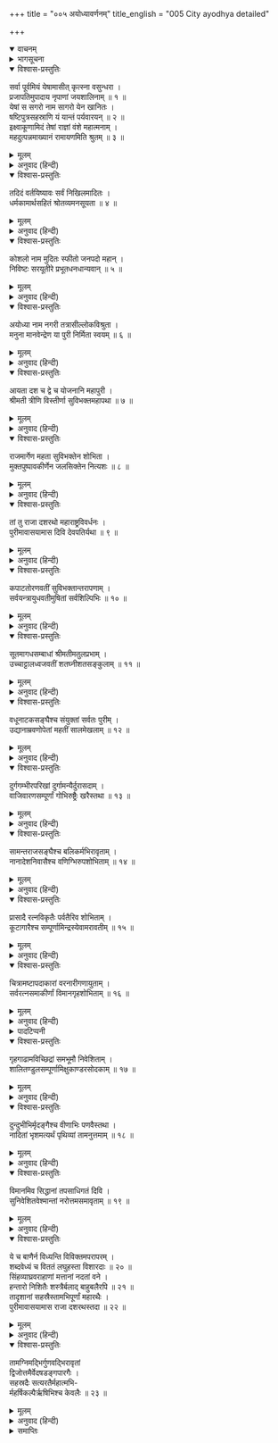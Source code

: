 +++
title = "००५ अयोध्यावर्णनम्"
title_english = "005 City ayodhya detailed"

+++
<details open><summary>वाचनम्</summary>
<div caption="श्रीराम-हरिसीताराममूर्ति-घनपाठिभ्यां वचनम्" class="audioEmbed" src="https://archive.org/download/Ramayana-recitation-Sriram-harisItArAmamUrti-Ghanapaati-v2/Kanda_1/Kanda_1_BK-005-Ayodhya_Varnavam.mp3"></div>
</details>

<details><summary>भागसूचना</summary>

5. राजा दशरथद्वारा सुरक्षित अयोध्यापुरीका वर्णन
</details>

<details open><summary>विश्वास-प्रस्तुतिः</summary>

सर्वा पूर्वमियं येषामासीत् कृत्स्ना वसुन्धरा ।  
प्रजापतिमुपादाय नृपाणां जयशालिनाम् ॥ १ ॥  
येषां स सगरो नाम सागरो येन खानितः ।  
षष्टिपुत्रसहस्राणि यं यान्तं पर्यवारयन् ॥ २ ॥  
इक्ष्वाकूणामिदं तेषां राज्ञां वंशे महात्मनाम् ।  
महदुत्पन्नमाख्यानं रामायणमिति श्रुतम् ॥ ३ ॥
</details>

<details><summary>मूलम्</summary>

सर्वा पूर्वमियं येषामासीत् कृत्स्ना वसुन्धरा ।  
प्रजापतिमुपादाय नृपाणां जयशालिनाम् ॥ १ ॥  
येषां स सगरो नाम सागरो येन खानितः ।  
षष्टिपुत्रसहस्राणि यं यान्तं पर्यवारयन् ॥ २ ॥  
इक्ष्वाकूणामिदं तेषां राज्ञां वंशे महात्मनाम् ।  
महदुत्पन्नमाख्यानं रामायणमिति श्रुतम् ॥ ३ ॥
</details>

<details><summary>अनुवाद (हिन्दी)</summary>

यह सारी पृथ्वी पूर्वकालमें प्रजापति मनुसे लेकर अबतक जिस वंशके विजयशाली नरेशोंके अधिकारमें रही है, जिन्होंने समुद्रको खुदवाया था और जिन्हें यात्राकालमें साठ हजार पुत्र घेरकर चलते थे, वे महाप्रतापी राजा सगर जिनके कुलमें उत्पन्न हुए, इन्हीं इक्ष्वाकुवंशी महात्मा राजाओंकी कुलपरम्परामें रामायणनामसे प्रसिद्ध इस महान् ऐतिहासिक काव्यकी अवतारणा हुई है ॥ १—३ ॥
</details>

<details open><summary>विश्वास-प्रस्तुतिः</summary>

तदिदं वर्तयिष्यावः सर्वं निखिलमादितः ।  
धर्मकामार्थसहितं श्रोतव्यमनसूयता ॥ ४ ॥
</details>

<details><summary>मूलम्</summary>

तदिदं वर्तयिष्यावः सर्वं निखिलमादितः ।  
धर्मकामार्थसहितं श्रोतव्यमनसूयता ॥ ४ ॥
</details>

<details><summary>अनुवाद (हिन्दी)</summary>

हम दोनों आदिसे अन्ततक इस सारे काव्यका पूर्णरूपसे गान करेंगे । इसके द्वारा धर्म, अर्थ, काम और मोक्ष चारों पुरुषार्थोंकी सिद्धि होती है; अतः आपलोग दोषदृष्टिका परित्याग करके इसका श्रवण करें ॥ ४ ॥
</details>

<details open><summary>विश्वास-प्रस्तुतिः</summary>

कोशलो नाम मुदितः स्फीतो जनपदो महान् ।  
निविष्टः सरयूतीरे प्रभूतधनधान्यवान् ॥ ५ ॥
</details>

<details><summary>मूलम्</summary>

कोशलो नाम मुदितः स्फीतो जनपदो महान् ।  
निविष्टः सरयूतीरे प्रभूतधनधान्यवान् ॥ ५ ॥
</details>

<details><summary>अनुवाद (हिन्दी)</summary>

कोशल नामसे प्रसिद्ध एक बहुत बड़ा जनपद है, जो सरयू नदीके किनारे बसा हुआ है । वह प्रचुर धन-धान्यसे सम्पन्न, सुखी और समृद्धिशाली है ॥ ५ ॥
</details>

<details open><summary>विश्वास-प्रस्तुतिः</summary>

अयोध्या नाम नगरी तत्रासील्लोकविश्रुता ।  
मनुना मानवेन्द्रेण या पुरी निर्मिता स्वयम् ॥ ६ ॥
</details>

<details><summary>मूलम्</summary>

अयोध्या नाम नगरी तत्रासील्लोकविश्रुता ।  
मनुना मानवेन्द्रेण या पुरी निर्मिता स्वयम् ॥ ६ ॥
</details>

<details><summary>अनुवाद (हिन्दी)</summary>

उसी जनपदमें अयोध्या नामकी एक नगरी है, जो समस्त लोकोंमें विख्यात है । उस पुरीको स्वयं महाराज मनुने बनवाया और बसाया था ॥ ६ ॥
</details>

<details open><summary>विश्वास-प्रस्तुतिः</summary>

आयता दश च द्वे च योजनानि महापुरी ।  
श्रीमती त्रीणि विस्तीर्णा सुविभक्तमहापथा ॥ ७ ॥
</details>

<details><summary>मूलम्</summary>

आयता दश च द्वे च योजनानि महापुरी ।  
श्रीमती त्रीणि विस्तीर्णा सुविभक्तमहापथा ॥ ७ ॥
</details>

<details><summary>अनुवाद (हिन्दी)</summary>

वह शोभाशालिनी महापुरी बारह योजन लम्बी और तीन योजन चौड़ी थी । वहाँ बाहरके जनपदोंमें जानेका जो विशाल राजमार्ग था, वह उभयपार्श्वमें विविध वृक्षावलियोंसे विभूषित होनेके कारण सुस्पष्टतया अन्य मार्गोंसे विभक्त जान पड़ता था ॥ ७ ॥
</details>

<details open><summary>विश्वास-प्रस्तुतिः</summary>

राजमार्गेण महता सुविभक्तेन शोभिता ।  
मुक्तपुष्पावकीर्णेन जलसिक्तेन नित्यशः ॥ ८ ॥
</details>

<details><summary>मूलम्</summary>

राजमार्गेण महता सुविभक्तेन शोभिता ।  
मुक्तपुष्पावकीर्णेन जलसिक्तेन नित्यशः ॥ ८ ॥
</details>

<details><summary>अनुवाद (हिन्दी)</summary>

सुन्दर विभागपूर्वक बना हुआ महान् राजमार्ग उस पुरीकी शोभा बढ़ा रहा था । उसपर खिले हुए फूल बिखेरे जाते थे तथा प्रतिदिन उसपर जलका छिड़काव होता था ॥ ८ ॥
</details>

<details open><summary>विश्वास-प्रस्तुतिः</summary>

तां तु राजा दशरथो महाराष्ट्रविवर्धनः ।  
पुरीमावासयामास दिवि देवपतिर्यथा ॥ ९ ॥
</details>

<details><summary>मूलम्</summary>

तां तु राजा दशरथो महाराष्ट्रविवर्धनः ।  
पुरीमावासयामास दिवि देवपतिर्यथा ॥ ९ ॥
</details>

<details><summary>अनुवाद (हिन्दी)</summary>

जैसे स्वर्गमें देवराज इन्द्रने अमरावतीपुरी बसायी थी, उसी प्रकार धर्म और न्यायके बलसे अपने महान् राष्ट्रकी वृद्धि करनेवाले राजा दशरथने अयोध्यापुरीको पहलेकी अपेक्षा विशेषरूपसे बसाया था ॥ ९ ॥
</details>

<details open><summary>विश्वास-प्रस्तुतिः</summary>

कपाटतोरणवतीं सुविभक्तान्तरापणाम् ।  
सर्वयन्त्रायुधवतीमुषितां सर्वशिल्पिभिः ॥ १० ॥
</details>

<details><summary>मूलम्</summary>

कपाटतोरणवतीं सुविभक्तान्तरापणाम् ।  
सर्वयन्त्रायुधवतीमुषितां सर्वशिल्पिभिः ॥ १० ॥
</details>

<details><summary>अनुवाद (हिन्दी)</summary>

वह पुरी बड़े-बड़े फाटकों और किवाड़ोंसे सुशोभित थी । उसके भीतर पृथक्-पृथक् बाजारें थीं । वहाँ सब प्रकारके यन्त्र और अस्त्र-शस्त्र संचित थे । उस पुरीमें सभी कलाओंके शिल्पी निवास करते थे ॥ १० ॥
</details>

<details open><summary>विश्वास-प्रस्तुतिः</summary>

सूतमागधसम्बाधां श्रीमतीमतुलप्रभाम् ।  
उच्चाट्टालध्वजवतीं शतघ्नीशतसङ्कुलाम् ॥ ११ ॥
</details>

<details><summary>मूलम्</summary>

सूतमागधसम्बाधां श्रीमतीमतुलप्रभाम् ।  
उच्चाट्टालध्वजवतीं शतघ्नीशतसङ्कुलाम् ॥ ११ ॥
</details>

<details><summary>अनुवाद (हिन्दी)</summary>

स्तुति-पाठ करनेवाले सूत और वंशावलीका बखान करनेवाले मागध वहाँ भरे हुए थे । वह पुरी सुन्दर शोभासे सम्पन्न थी । उसकी सुषमाकी कहीं तुलना नहीं थी । वहाँ ऊँची-ऊँची अट्टालिकाएँ थीं, जिनके ऊपर ध्वज फहराते थे । सैकड़ों शतघ्नियों (तोपों) से वह पुरी व्याप्त थी ॥ ११ ॥
</details>

<details open><summary>विश्वास-प्रस्तुतिः</summary>

वधूनाटकसङ्घैश्च संयुक्तां सर्वतः पुरीम् ।  
उद्यानाम्रवणोपेतां महतीं सालमेखलाम् ॥ १२ ॥
</details>

<details><summary>मूलम्</summary>

वधूनाटकसङ्घैश्च संयुक्तां सर्वतः पुरीम् ।  
उद्यानाम्रवणोपेतां महतीं सालमेखलाम् ॥ १२ ॥
</details>

<details><summary>अनुवाद (हिन्दी)</summary>

उस पुरीमें ऐसी बहुत-सी नाटक-मण्डलियाँ थीं, जिनमें केवल स्त्रियाँ ही नृत्य एवं अभिनय करती थीं । उस नगरीमें चारों ओर उद्यान तथा आमोंके बगीचे थे । लम्बाई और चौड़ाईकी दृष्टिसे वह पुरी बहुत विशाल थी तथा साखूके वन उसे सब ओरसे घेरे हुए थे ॥ १२ ॥
</details>

<details open><summary>विश्वास-प्रस्तुतिः</summary>

दुर्गगम्भीरपरिखां दुर्गामन्यैर्दुरासदाम् ।  
वाजिवारणसम्पूर्णां गोभिरुष्ट्रैः खरैस्तथा ॥ १३ ॥
</details>

<details><summary>मूलम्</summary>

दुर्गगम्भीरपरिखां दुर्गामन्यैर्दुरासदाम् ।  
वाजिवारणसम्पूर्णां गोभिरुष्ट्रैः खरैस्तथा ॥ १३ ॥
</details>

<details><summary>अनुवाद (हिन्दी)</summary>

उसके चारों ओर गहरी खाई खुदी थी, जिसमें प्रवेश करना या जिसे लाँघना अत्यन्त कठिन था । वह नगरी दूसरोंके लिये सर्वथा दुर्गम एवं दुर्जय थी । घोड़े, हाथी, गाय-बैल, ऊँट तथा गदहे आदि उपयोगी पशुओंसे वह पुरी भरी-पूरी थी ॥ १३ ॥
</details>

<details open><summary>विश्वास-प्रस्तुतिः</summary>

सामन्तराजसङ्घैश्च बलिकर्मभिरावृताम् ।  
नानादेशनिवासैश्च वणिग्भिरुपशोभिताम् ॥ १४ ॥
</details>

<details><summary>मूलम्</summary>

सामन्तराजसङ्घैश्च बलिकर्मभिरावृताम् ।  
नानादेशनिवासैश्च वणिग्भिरुपशोभिताम् ॥ १४ ॥
</details>

<details><summary>अनुवाद (हिन्दी)</summary>

कर देनेवाले सामन्त नरेशोंके समुदाय उसे सदा घेरे रहते थे । विभिन्न देशोंके निवासी वैश्य उस पुरीकी शोभा बढ़ाते थे ॥ १४ ॥
</details>

<details open><summary>विश्वास-प्रस्तुतिः</summary>

प्रासादै रत्नविकृतैः पर्वतैरिव शोभिताम् ।  
कूटागारैश्च सम्पूर्णामिन्द्रस्येवामरावतीम् ॥ १५ ॥
</details>

<details><summary>मूलम्</summary>

प्रासादै रत्नविकृतैः पर्वतैरिव शोभिताम् ।  
कूटागारैश्च सम्पूर्णामिन्द्रस्येवामरावतीम् ॥ १५ ॥
</details>

<details><summary>अनुवाद (हिन्दी)</summary>

वहाँके महलोंका निर्माण नाना प्रकारके रत्नोंसे हुआ था । वे गगनचुम्बी प्रासाद पर्वतोंके समान जान पड़ते थे । उनसे उस पुरीकी बड़ी शोभा हो रही थी । बहुसंख्यक कूटागारों (गुप्तगृहों अथवा स्त्रियोंके क्रीड़ाभवनों) से परिपूर्ण वह नगरी इन्द्रकी अमरावतीके समान जान पड़ती थी ॥ १५ ॥
</details>

<details open><summary>विश्वास-प्रस्तुतिः</summary>

चित्रामष्टापदाकारां वरनारीगणायुताम् ।  
सर्वरत्नसमाकीर्णां विमानगृहशोभिताम् ॥ १६ ॥
</details>

<details><summary>मूलम्</summary>

चित्रामष्टापदाकारां वरनारीगणायुताम् ।  
सर्वरत्नसमाकीर्णां विमानगृहशोभिताम् ॥ १६ ॥
</details>

<details><summary>अनुवाद (हिन्दी)</summary>

उसकी शोभा विचित्र थी । उसके महलोंपर सोनेका पानी चढ़ाया गया था (अथवा वह पुरी द्यूतफलकके* आकारमें बसायी गयी थी) । श्रेष्ठ एवं सुन्दरी नारियोंके समूह उस पुरीकी शोभा बढ़ाते थे । वह सब प्रकारके रत्नोंसे भरी-पूरी तथा सतमहले प्रासादोंसे सुशोभित थी ॥
</details>

<details><summary>पादटिप्पनी</summary>

* गोविन्दराजकी टीकामें अष्टापदका अर्थ शारिफल या द्यूतफलक किया गया है । वह चौकी जिसपर पासा बिछाया या खेला जाय, द्यूतफलक कहलाती है । पुरीके बीचमें राजमहल था । उसके चारों ओर राजबीथियाँ थीं और बीचमें खाली जगहें थीं । यही ‘अष्टापदाकारा’ का भाव है ।
</details>

<details open><summary>विश्वास-प्रस्तुतिः</summary>

गृहगाढामविच्छिद्रां समभूमौ निवेशिताम् ।  
शालितण्डुलसम्पूर्णामिक्षुकाण्डरसोदकाम् ॥ १७ ॥
</details>

<details><summary>मूलम्</summary>

गृहगाढामविच्छिद्रां समभूमौ निवेशिताम् ।  
शालितण्डुलसम्पूर्णामिक्षुकाण्डरसोदकाम् ॥ १७ ॥
</details>

<details><summary>अनुवाद (हिन्दी)</summary>

पुरवासियोंके घरोंसे उसकी आबादी इतनी घनी हो गयी थी कि कहीं थोड़ा-सा भी अवकाश नहीं दिखायी देता था । उसे समतल भूमिपर बसाया गया था । वह नगरी जड़हन धानके चावलोंसे भरपूर थी । वहाँका जल इतना मीठा या स्वादिष्ट था, मानो ईखका रस हो ॥
</details>

<details open><summary>विश्वास-प्रस्तुतिः</summary>

दुन्दुभीभिर्मृदङ्गैश्च वीणाभिः पणवैस्तथा ।  
नादितां भृशमत्यर्थं पृथिव्यां तामनुत्तमाम् ॥ १८ ॥
</details>

<details><summary>मूलम्</summary>

दुन्दुभीभिर्मृदङ्गैश्च वीणाभिः पणवैस्तथा ।  
नादितां भृशमत्यर्थं पृथिव्यां तामनुत्तमाम् ॥ १८ ॥
</details>

<details><summary>अनुवाद (हिन्दी)</summary>

भूमण्डलकी वह सर्वोत्तम नगरी दुन्दुभि, मृदंग, वीणा, पणव आदि वाद्योंकी मधुर ध्वनिसे अत्यन्त गूँजती रहती थी ॥ १८ ॥
</details>

<details open><summary>विश्वास-प्रस्तुतिः</summary>

विमानमिव सिद्धानां तपसाधिगतं दिवि ।  
सुनिवेशितवेश्मान्तां नरोत्तमसमावृताम् ॥ १९ ॥
</details>

<details><summary>मूलम्</summary>

विमानमिव सिद्धानां तपसाधिगतं दिवि ।  
सुनिवेशितवेश्मान्तां नरोत्तमसमावृताम् ॥ १९ ॥
</details>

<details><summary>अनुवाद (हिन्दी)</summary>

देवलोकमें तपस्यासे प्राप्त हुए सिद्धोंके विमानकी भाँति उस पुरीका भूमण्डलमें सर्वोत्तम स्थान था । वहाँके सुन्दर महल बहुत अच्छे ढंगसे बनाये और बसाये गये थे । उनके भीतरी भाग बहुत ही सुन्दर थे । बहुत-से श्रेष्ठ पुरुष उस पुरीमें निवास करते थे ॥ १९ ॥
</details>

<details open><summary>विश्वास-प्रस्तुतिः</summary>

ये च बाणैर्न विध्यन्ति विविक्तमपरापरम् ।  
शब्दवेध्यं च विततं लघुहस्ता विशारदाः ॥ २० ॥  
सिंहव्याघ्रवराहाणां मत्तानां नदतां वने ।  
हन्तारो निशितैः शस्त्रैर्बलाद् बाहुबलैरपि ॥ २१ ॥  
तादृशानां सहस्रैस्तामभिपूर्णां महारथैः ।  
पुरीमावासयामास राजा दशरथस्तदा ॥ २२ ॥
</details>

<details><summary>मूलम्</summary>

ये च बाणैर्न विध्यन्ति विविक्तमपरापरम् ।  
शब्दवेध्यं च विततं लघुहस्ता विशारदाः ॥ २० ॥  
सिंहव्याघ्रवराहाणां मत्तानां नदतां वने ।  
हन्तारो निशितैः शस्त्रैर्बलाद् बाहुबलैरपि ॥ २१ ॥  
तादृशानां सहस्रैस्तामभिपूर्णां महारथैः ।  
पुरीमावासयामास राजा दशरथस्तदा ॥ २२ ॥
</details>

<details><summary>अनुवाद (हिन्दी)</summary>

जो अपने समूहसे बिछुड़कर असहाय हो गया हो, जिसके आगे-पीछे कोई न हो (अर्थात् जो पिता और पुत्र दोनोंसे हीन हो) तथा जो शब्दवेधी बाणद्वारा बेधने योग्य हों अथवा युद्धसे हारकर भागे जा रहे हों, ऐसे पुरुषोंपर जो लोग बाणोंका प्रहार नहीं करते, जिनके सधे-सधाये हाथ शीघ्रतापूर्वक लक्ष्यवेध करनेमें समर्थ हैं, अस्त्र-शस्त्रोंके प्रयोगमें कुशलता प्राप्त कर चुके हैं तथा जो वनमें गर्जते हुए मतवाले सिंहों, व्याघ्रों और सूअरोंको तीखे शस्त्रोंसे एवं भुजाओंके बलसे भी बलपूर्वक मार डालनेमें समर्थ हैं, ऐसे सहस्रों महारथी वीरोंसे अयोध्यापुरी भरी-पूरी थी । उसे महाराज दशरथने बसाया और पाला था ॥ २०—२२ ॥
</details>

<details open><summary>विश्वास-प्रस्तुतिः</summary>

तामग्निमद्भिर्गुणवद्भिरावृतां  
द्विजोत्तमैर्वेदषडङ्गपारगैः ।  
सहस्रदैः सत्यरतैर्महात्मभि-  
र्महर्षिकल्पैर्ऋषिभिश्च केवलैः ॥ २३ ॥
</details>

<details><summary>मूलम्</summary>

तामग्निमद्भिर्गुणवद्भिरावृतां  
द्विजोत्तमैर्वेदषडङ्गपारगैः ।  
सहस्रदैः सत्यरतैर्महात्मभि-  
र्महर्षिकल्पैर्ऋषिभिश्च केवलैः ॥ २३ ॥
</details>

<details><summary>अनुवाद (हिन्दी)</summary>

अग्निहोत्री, शम-दम आदि उत्तम गुणोंसे सम्पन्न तथा छहों अंगोंसहित सम्पूर्ण वेदोंके पारंगत विद्वान् श्रेष्ठ ब्राह्मण उस पुरीको सदा घेरे रहते थे । वे सहस्रोंका दान करनेवाले और सत्यमें तत्पर रहनेवाले थे । ऐसे महर्षिकल्प महात्माओं तथा ऋषियोंसे अयोध्यापुरी सुशोभित थी तथा राजा दशरथ उसकी रक्षा करते थे ॥
</details>

<details><summary>समाप्तिः</summary>

इत्यार्षे श्रीमद्रामायणे वाल्मीकीये आदिकाव्ये बालकाण्डे पञ्चमः सर्गः ॥ ५ ॥  
इस प्रकार श्रीवाल्मीकिनिर्मित आर्षरामायण आदिकाव्यके बालकाण्डमें पाँचवाँ सर्ग पूरा हुआ ॥ ५ ॥
</details>

